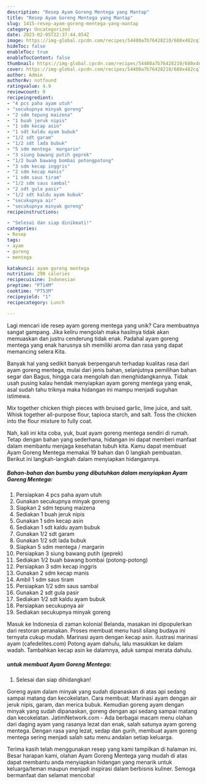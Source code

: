 ```yaml
---
description: "Resep Ayam Goreng Mentega yang Mantap"
title: "Resep Ayam Goreng Mentega yang Mantap"
slug: 1415-resep-ayam-goreng-mentega-yang-mantap
category: Uncategorized
date: 2023-02-05T22:37:44.854Z
image: https://img-global.cpcdn.com/recipes/54480a7b76428210/680x482cq70/ayam-goreng-mentega-foto-resep-utama.jpg
hideToc: false
enableToc: true
enableTocContent: false
thumbnail: https://img-global.cpcdn.com/recipes/54480a7b76428210/680x482cq70/ayam-goreng-mentega-foto-resep-utama.jpg
cover: https://img-global.cpcdn.com/recipes/54480a7b76428210/680x482cq70/ayam-goreng-mentega-foto-resep-utama.jpg
author: Admin
authorAv: notfound
ratingvalue: 4.9
reviewcount: 9
recipeingredient:
- "4 pcs paha ayam utuh"
- "secukupnya minyak goreng"
- "2 sdm tepung maizena"
- "1 buah jeruk nipis"
- "1 sdm kecap asin"
- "1 sdt kaldu ayam bubuk"
- "1/2 sdt garam"
- "1/2 sdt lada bubuk"
- "5 sdm mentega  margarin"
- "3 siung bawang putih geprek"
- "1/2 buah bawang bombai potongpotong"
- "3 sdm kecap inggris"
- "2 sdm kecap manis"
- "1 sdm saus tiram"
- "1/2 sdm saus sambal"
- "2 sdt gula pasir"
- "1/2 sdt kaldu ayam bubuk"
- "secukupnya air"
- "secukupnya minyak goreng"
recipeinstructions:

- "Selesai dan siap dinikmati!"
categories:
- Resep
tags:
- ayam
- goreng
- mentega

katakunci: ayam goreng mentega 
nutrition: 290 calories
recipecuisine: Indonesian
preptime: "PT14M"
cooktime: "PT53M"
recipeyield: "1"
recipecategory: Lunch

---
```





Lagi mencari ide resep ayam goreng mentega yang unik? Cara membuatnya sangat gampang. Jika keliru mengolah maka hasilnya tidak akan memuaskan dan justru cenderung tidak enak. Padahal ayam goreng mentega yang enak harusnya sih memiliki aroma dan rasa yang dapat memancing selera Kita.





Banyak hal yang sedikit banyak berpengaruh terhadap kualitas rasa dari ayam goreng mentega, mulai dari jenis bahan, selanjutnya pemilihan bahan segar dan Bagus, hingga cara mengolah dan menghidangkannya. Tidak usah pusing kalau hendak menyiapkan ayam goreng mentega yang enak,      asal sudah tahu triknya maka hidangan ini mampu menjadi suguhan istimewa.














Mix together chicken thigh pieces with bruised garlic, lime juice, and salt. Whisk together all-purpose flour, tapioca starch, and salt. Toss the chicken into the flour mixture to fully coat.






Nah, kali ini kita coba, yuk, buat ayam goreng mentega sendiri di rumah. Tetap dengan bahan yang sederhana, hidangan ini dapat memberi manfaat dalam membantu menjaga kesehatan tubuh kita. Kamu dapat membuat Ayam Goreng Mentega memakai 19 bahan dan 0 langkah pembuatan. Berikut ini langkah-langkah dalam menyiapkan hidangannya.

<!--inarticleads1-->

##### Bahan-bahan dan bumbu yang dibutuhkan dalam menyiapkan Ayam Goreng Mentega:

1. Persiapkan 4 pcs paha ayam utuh
1. Gunakan secukupnya minyak goreng
1. Siapkan 2 sdm tepung maizena
1. Sediakan 1 buah jeruk nipis
1. Gunakan 1 sdm kecap asin
1. Sediakan 1 sdt kaldu ayam bubuk
1. Gunakan 1/2 sdt garam
1. Gunakan 1/2 sdt lada bubuk
1. Siapkan 5 sdm mentega / margarin
1. Persiapkan 3 siung bawang putih (geprek)
1. Sediakan 1/2 buah bawang bombai (potong-potong)
1. Persiapkan 3 sdm kecap inggris
1. Gunakan 2 sdm kecap manis
1. Ambil 1 sdm saus tiram
1. Persiapkan 1/2 sdm saus sambal
1. Gunakan 2 sdt gula pasir
1. Sediakan 1/2 sdt kaldu ayam bubuk
1. Persiapkan secukupnya air
1. Sediakan secukupnya minyak goreng


Masuk ke Indonesia di zaman kolonial Belanda, masakan ini dipopulerkan dari restoran peranakan. Proses membuat menu hasil silang budaya ini ternyata cukup mudah. Marinasi ayam dengan kecap asin. ilustrasi marinasi ayam (cafedelites.com) Potong ayam dahulu, lalu masukkan ke dalam wadah. Tambahkan kecap asin ke dalamnya, aduk sampai merata dahulu. 

<!--inarticleads2-->

#####  untuk membuat Ayam Goreng Mentega:


1. Selesai dan siap dihidangkan!

Goreng ayam dalam minyak yang sudah dipanaskan di atas api sedang sampai matang dan kecokelatan. Cara membuat: Marinasi ayam dengan air jeruk nipis, garam, dan merica bubuk. Kemudian goreng ayam dengan minyak yang sudah dipanaskan, goreng dengan api sedang sampai matang dan kecokelatan. JatimNetwork.com - Ada berbagai macam menu olahan dari daging ayam yang rasanya lezat dan enak, salah satunya ayam goreng mentega. Dengan rasa yang lezat, sedap dan gurih, membuat ayam goreng mentega sering menjadi salah satu menu andalan setiap keluarga. 

Terima kasih telah menggunakan resep yang kami tampilkan di halaman ini. Besar harapan kami, olahan Ayam Goreng Mentega yang mudah di atas dapat membantu anda menyiapkan hidangan yang menarik untuk keluarga/teman maupun menjadi inspirasi dalam berbisnis kuliner. Semoga bermanfaat dan selamat mencoba!
